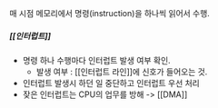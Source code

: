 매 시점 메모리에서 명령(instruction)을 하나씩 읽어서 수행.

##### [[인터럽트]]
- 명령 하나 수행마다 인터럽트 발생 여부 확인.
	- 발생 여부 : [[인터럽트 라인]]에 신호가 들어오는 것.
- 인터럽트 발생시 하던 일 중단하고 인터럽트 우선 처리
- 잦은 인터럽트는 CPU의 업무를 방해 -> [[DMA]]



